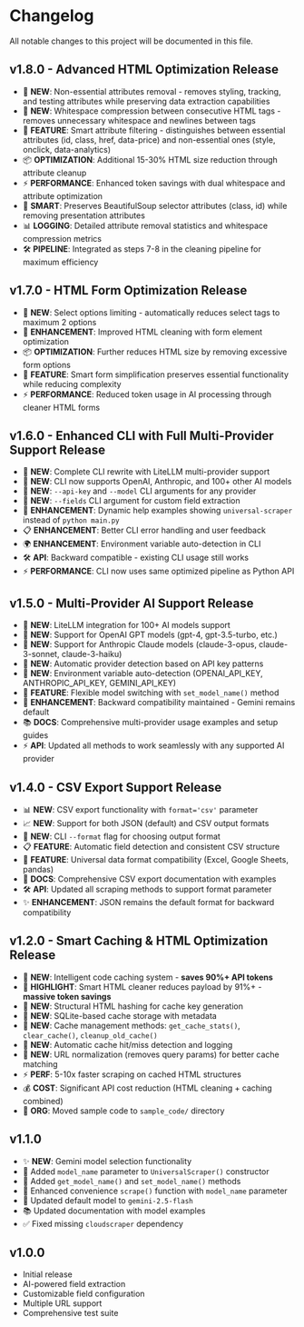 # Changelog

All notable changes to this project will be documented in this file.

## v1.8.0 - Advanced HTML Optimization Release
- 🚀 **NEW**: Non-essential attributes removal - removes styling, tracking, and testing attributes while preserving data extraction capabilities
- 🧹 **NEW**: Whitespace compression between consecutive HTML tags - removes unnecessary whitespace and newlines between tags
- 🎯 **FEATURE**: Smart attribute filtering - distinguishes between essential attributes (id, class, href, data-price) and non-essential ones (style, onclick, data-analytics)
- 📦 **OPTIMIZATION**: Additional 15-30% HTML size reduction through attribute cleanup
- ⚡ **PERFORMANCE**: Enhanced token savings with dual whitespace and attribute optimization
- 🔧 **SMART**: Preserves BeautifulSoup selector attributes (class, id) while removing presentation attributes
- 📊 **LOGGING**: Detailed attribute removal statistics and whitespace compression metrics
- 🛠️ **PIPELINE**: Integrated as steps 7-8 in the cleaning pipeline for maximum efficiency

## v1.7.0 - HTML Form Optimization Release
- 🔧 **NEW**: Select options limiting - automatically reduces select tags to maximum 2 options
- 🧹 **ENHANCEMENT**: Improved HTML cleaning with form element optimization
- 📦 **OPTIMIZATION**: Further reduces HTML size by removing excessive form options
- 🎯 **FEATURE**: Smart form simplification preserves essential functionality while reducing complexity
- ⚡ **PERFORMANCE**: Reduced token usage in AI processing through cleaner HTML forms

## v1.6.0 - Enhanced CLI with Full Multi-Provider Support Release
- 🚀 **NEW**: Complete CLI rewrite with LiteLLM multi-provider support
- 🔧 **NEW**: CLI now supports OpenAI, Anthropic, and 100+ other AI models  
- 📝 **NEW**: `--api-key` and `--model` CLI arguments for any provider
- 🎯 **NEW**: `--fields` CLI argument for custom field extraction
- 🔄 **ENHANCEMENT**: Dynamic help examples showing `universal-scraper` instead of `python main.py`
- 📋 **ENHANCEMENT**: Better CLI error handling and user feedback
- 🌍 **ENHANCEMENT**: Environment variable auto-detection in CLI
- 🛠️ **API**: Backward compatible - existing CLI usage still works
- ⚡ **PERFORMANCE**: CLI now uses same optimized pipeline as Python API

## v1.5.0 - Multi-Provider AI Support Release
- 🚀 **NEW**: LiteLLM integration for 100+ AI models support
- 🤖 **NEW**: Support for OpenAI GPT models (gpt-4, gpt-3.5-turbo, etc.)
- 🧠 **NEW**: Support for Anthropic Claude models (claude-3-opus, claude-3-sonnet, claude-3-haiku)
- 🔧 **NEW**: Automatic provider detection based on API key patterns
- 🔧 **NEW**: Environment variable auto-detection (OPENAI_API_KEY, ANTHROPIC_API_KEY, GEMINI_API_KEY)
- 📝 **FEATURE**: Flexible model switching with `set_model_name()` method
- 🔄 **ENHANCEMENT**: Backward compatibility maintained - Gemini remains default
- 📚 **DOCS**: Comprehensive multi-provider usage examples and setup guides
- ⚡ **API**: Updated all methods to work seamlessly with any supported AI provider

## v1.4.0 - CSV Export Support Release
- 📊 **NEW**: CSV export functionality with `format='csv'` parameter
- 📈 **NEW**: Support for both JSON (default) and CSV output formats
- 🔧 **NEW**: CLI `--format` flag for choosing output format
- 📋 **FEATURE**: Automatic field detection and consistent CSV structure
- 🔄 **FEATURE**: Universal data format compatibility (Excel, Google Sheets, pandas)
- 📝 **DOCS**: Comprehensive CSV export documentation with examples
- 🛠️ **API**: Updated all scraping methods to support format parameter
- ✨ **ENHANCEMENT**: JSON remains the default format for backward compatibility

## v1.2.0 - Smart Caching & HTML Optimization Release
- 🚀 **NEW**: Intelligent code caching system - **saves 90%+ API tokens**
- 🧹 **HIGHLIGHT**: Smart HTML cleaner reduces payload by 91%+ - **massive token savings**
- 🔧 **NEW**: Structural HTML hashing for cache key generation
- 🔧 **NEW**: SQLite-based cache storage with metadata
- 🔧 **NEW**: Cache management methods: `get_cache_stats()`, `clear_cache()`, `cleanup_old_cache()`
- 🔧 **NEW**: Automatic cache hit/miss detection and logging  
- 🔧 **NEW**: URL normalization (removes query params) for better cache matching
- ⚡ **PERF**: 5-10x faster scraping on cached HTML structures
- 💰 **COST**: Significant API cost reduction (HTML cleaning + caching combined)
- 📁 **ORG**: Moved sample code to `sample_code/` directory

## v1.1.0
- ✨ **NEW**: Gemini model selection functionality
- 🔧 Added `model_name` parameter to `UniversalScraper()` constructor
- 🔧 Added `get_model_name()` and `set_model_name()` methods
- 🔧 Enhanced convenience `scrape()` function with `model_name` parameter  
- 🔄 Updated default model to `gemini-2.5-flash`
- 📚 Updated documentation with model examples
- ✅ Fixed missing `cloudscraper` dependency

## v1.0.0
- Initial release
- AI-powered field extraction
- Customizable field configuration
- Multiple URL support
- Comprehensive test suite